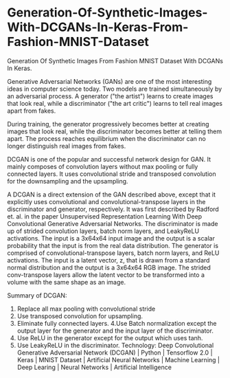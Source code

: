 # Generation-Of-Synthetic-Images-With-DCGANs-In-Keras-From-Fashion-MNIST-Dataset

Generation Of Synthetic Images From Fashion MNIST Dataset With DCGANs In Keras.

Generative Adversarial Networks (GANs) are one of the most interesting ideas in computer science today. Two models are trained simultaneously by an adversarial process. A generator ("the artist") learns to create images that look real, while a discriminator ("the art critic") learns to tell real images apart from fakes.

During training, the generator progressively becomes better at creating images that look real, while the discriminator becomes better at telling them apart. The process reaches equilibrium when the discriminator can no longer distinguish real images from fakes.

DCGAN is one of the popular and successful network design for GAN. It mainly composes of convolution layers without max pooling or fully connected layers. It uses convolutional stride and transposed convolution for the downsampling and the upsampling.

A DCGAN is a direct extension of the GAN described above, except that it explicitly uses convolutional and convolutional-transpose layers in the discriminator and generator, respectively. It was first described by Radford et. al. in the paper Unsupervised Representation Learning With Deep Convolutional Generative Adversarial Networks. The discriminator is made up of strided convolution layers, batch norm layers, and LeakyReLU activations. The input is a 3x64x64 input image and the output is a scalar probability that the input is from the real data distribution. The generator is comprised of convolutional-transpose layers, batch norm layers, and ReLU activations. The input is a latent vector, z, that is drawn from a standard normal distribution and the output is a 3x64x64 RGB image. The strided conv-transpose layers allow the latent vector to be transformed into a volume with the same shape as an image.

Summary of DCGAN:

1) Replace all max pooling with convolutional stride
2) Use transposed convolution for upsampling.
3) Eliminate fully connected layers. 4.Use Batch normalization except the output layer for the generator and the input layer of the discriminator.
4) Use ReLU in the generator except for the output which uses tanh.
5) Use LeakyReLU in the discriminator.
Technology: Deep Convolutional Generative Adversarial Network (DCGAN) | Python | Tensorflow 2.0 | Keras | MNIST Dataset | Artificial Neural Networks | Machine Learning | Deep Learing | Neural Networks | Artificial Intelligence
